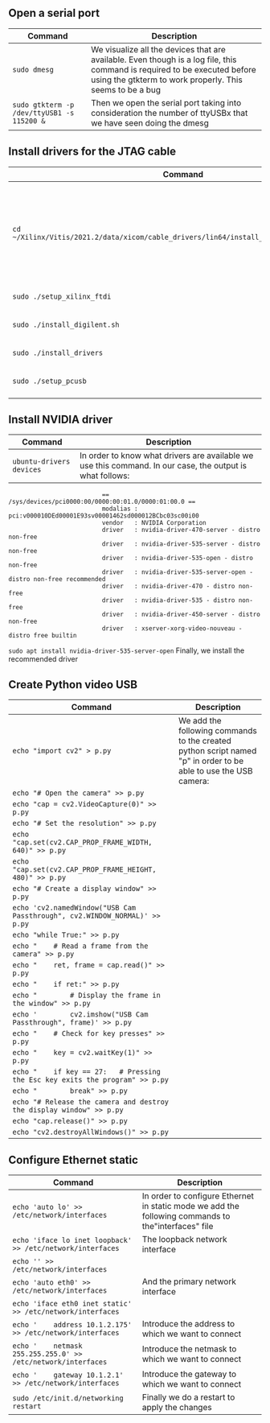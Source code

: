 ## Open a serial port
| Command                                  | Description                                                                                                                                                                           |
| ---                                      | ---                                                                                                                                                                                   |
|`sudo dmesg`                              | We visualize all the devices that are available. Even though is a log file, this command is required to be executed before using the gtkterm to work properly. This seems to be a bug | 
|`sudo gtkterm -p /dev/ttyUSB1 -s 115200 &`| Then we open the serial port taking into consideration the number of ttyUSBx that we have seen doing the dmesg                                                                        |

## Install drivers for the JTAG cable
|          Command           | Description   |
|            ---             | --- |
|`cd ~/Xilinx/Vitis/2021.2/data/xicom/cable_drivers/lin64/install_script/install_drivers`| Once we have installed Vitis we go to this directory and execute the following commands:|
|`sudo ./setup_xilinx_ftdi`  | Setup for the FTDI            |
|`sudo ./install_digilent.sh`| Install the Digilent software |
|`sudo ./install_drivers`    | Install the drivers           |
|`sudo ./setup_pcusb`        | Setup for the USB usage       |

## Install NVIDIA driver
|          Command           | Description   |
|            ---             | --- |
|`ubuntu-drivers devices`    | In order to know what drivers are available we use this command. In our case, the output is what follows:|
                              == /sys/devices/pci0000:00/0000:00:01.0/0000:01:00.0 ==
                              modalias : pci:v000010DEd00001E93sv00001462sd000012BCbc03sc00i00
                              vendor   : NVIDIA Corporation
                              driver   : nvidia-driver-470-server - distro non-free
                              driver   : nvidia-driver-535-server - distro non-free
                              driver   : nvidia-driver-535-open - distro non-free
                              driver   : nvidia-driver-535-server-open - distro non-free recommended
                              driver   : nvidia-driver-470 - distro non-free
                              driver   : nvidia-driver-535 - distro non-free
                              driver   : nvidia-driver-450-server - distro non-free
                              driver   : xserver-xorg-video-nouveau - distro free builtin
`sudo apt install nvidia-driver-535-server-open` Finally, we install the recommended driver

## Create Python video USB
|          Command                                                             | Description                                                                                                    |
|            ---                                                               | ---                                                                                                            |  
|`echo "import cv2" > p.py`                                                    |We add the following commands to the created python script named "p" in order to be able to use the USB camera: |
|`echo "# Open the camera" >> p.py`                                            |                                                                                                                |
|`echo "cap = cv2.VideoCapture(0)" >> p.py`                                    |                                                                                                                |
|`echo "# Set the resolution" >> p.py`                                         |                                                                                                                |
|`echo "cap.set(cv2.CAP_PROP_FRAME_WIDTH, 640)" >> p.py`                       |                                                                                                                |
|`echo "cap.set(cv2.CAP_PROP_FRAME_HEIGHT, 480)" >> p.py`                      |                                                                                                                |
|`echo "# Create a display window" >> p.py`                                    |                                                                                                                |
|`echo 'cv2.namedWindow("USB Cam Passthrough", cv2.WINDOW_NORMAL)' >> p.py`    |                                                                                                                |
|`echo "while True:" >> p.py`                                                  |                                                                                                                |
|`echo "    # Read a frame from the camera" >> p.py`                           |                                                                                                                |
|`echo "    ret, frame = cap.read()" >> p.py`                                  |                                                                                                                |
|`echo "    if ret:" >> p.py`                                                  |                                                                                                                |
|`echo "        # Display the frame in the window" >> p.py`                    |                                                                                                                |
|`echo '        cv2.imshow("USB Cam Passthrough", frame)' >> p.py`             |                                                                                                                |
|`echo "    # Check for key presses" >> p.py`                                  |                                                                                                                |
|`echo "    key = cv2.waitKey(1)" >> p.py`                                     |                                                                                                                |
|`echo "    if key == 27:   # Pressing the Esc key exits the program" >> p.py` |                                                                                                                |
|`echo "        break" >> p.py`                                                |                                                                                                                |
|`echo "# Release the camera and destroy the display window" >> p.py`          |                                                                                                                |
|`echo "cap.release()" >> p.py`                                                |                                                                                                                |
|`echo "cv2.destroyAllWindows()" >> p.py`                                      |                                                                                                                |

## Configure Ethernet static
|          Command                                             | Description                                                                                         |
|            ---                                               | ---                                                                                                 |
|`echo 'auto lo' >> /etc/network/interfaces`                   | In order to configure Ethernet in static mode we add the following commands to the"interfaces" file |
|`echo 'iface lo inet loopback' >> /etc/network/interfaces`    | The loopback network interface                                                                      |
|`echo '' >> /etc/network/interfaces`                          |                                                                                                     |
|`echo 'auto eth0' >> /etc/network/interfaces`                 | And the primary network interface                                                                   |
|`echo 'iface eth0 inet static' >> /etc/network/interfaces`    |                                                                                                     |
|`echo '    address 10.1.2.175' >> /etc/network/interfaces`    | Introduce the address to which we want to connect                                                   |
|`echo '    netmask 255.255.255.0' >> /etc/network/interfaces` | Introduce the netmask to which we want to connect                                                   |
|`echo '    gateway 10.1.2.1' >> /etc/network/interfaces`      | Introduce the gateway to which we want to connect                                                   |
|`sudo /etc/init.d/networking restart`                         | Finally we do a restart to apply the changes                                                        |
